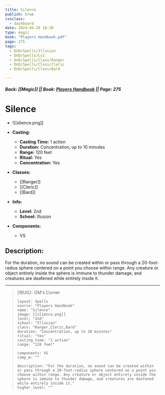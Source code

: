 ```yaml
---
title: Silence
publish: true
cssclass:
  - dashboard
date: 2024-04-20 18:30
type: magic
book: "Players Handbook.pdf"
page: 275
tags:
  - DnD/Spells/Illusion
  - DnD/Spells/Lv2
  - DnD/Spells/Class/Ranger
  - DnD/Spells/Class/Cleric
  - DnD/Spells/Class/Bard

---
```


##### Back: [[Magic]] || Book: [Players Handbook](https://drive.google.com/drive/folders/1O5bhpYizcIT5xxAoLOuzCRht_PVS7VSG?usp=sharing) || Page: 275

# Silence
- ![[slience.png]]
- **Casting:**
    - **Casting Time:** 1 action
    - **Duration:** Concentration, up to 10 minutes
    - **Range:** 120 feet
    - **Ritual:** Yes
    - **Concentration:** Yes
- **Classes:**
    - [[Ranger]]
    - [[Cleric]]
    - [[Bard]]

- **Info:**
    - **Level:** 2nd
    - **School:** Illusion
- **Components:**
    - VS


## Description:
For the duration, no sound can be created within or pass through a 20-foot-radius sphere centered on a point you choose within range. Any creature or object entirely inside the sphere is immune to thunder damage, and creatures are deafened while entirely inside it.



---

> [!BUG]- GM's Corner
>
> ```statblock
> layout: Spells
> source: "Players Handbook"
> name: "Silence"
> image: [[slience.png]]
> level: "2nd"
> school: "Illusion"
> class: "Ranger,Cleric,Bard"
> duration: "Concentration, up to 10 minutes"
> ritual: "Yes"
> casting_time: "1 action"
> range: "120 feet"
>
> components: VS
> comp_m: ""
>
> description: "For the duration, no sound can be created within or pass through a 20-foot-radius sphere centered on a point you choose within range. Any creature or object entirely inside the sphere is immune to thunder damage, and creatures are deafened while entirely inside it."
> higher_level: ""
> ```
